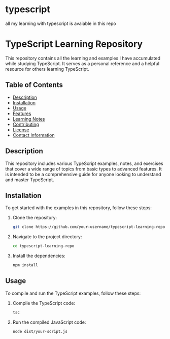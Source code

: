 # typescript
all my learning with typescript is avaiable in this repo

# TypeScript Learning Repository

This repository contains all the learning and examples I have accumulated while studying TypeScript. It serves as a personal reference and a helpful resource for others learning TypeScript.

## Table of Contents

- [Description](#description)
- [Installation](#installation)
- [Usage](#usage)
- [Features](#features)
- [Learning Notes](#learning-notes)
- [Contributing](#contributing)
- [License](#license)
- [Contact Information](#contact-information)

## Description

This repository includes various TypeScript examples, notes, and exercises that cover a wide range of topics from basic types to advanced features. It is intended to be a comprehensive guide for anyone looking to understand and master TypeScript.

## Installation

To get started with the examples in this repository, follow these steps:

1. Clone the repository:
    ```bash
    git clone https://github.com/your-username/typescript-learning-repo.git
    ```

2. Navigate to the project directory:
    ```bash
    cd typescript-learning-repo
    ```

3. Install the dependencies:
    ```bash
    npm install
    ```

## Usage

To compile and run the TypeScript examples, follow these steps:

1. Compile the TypeScript code:
    ```bash
    tsc
    ```

2. Run the compiled JavaScript code:
    ```bash
    node dist/your-script.js
    ```

